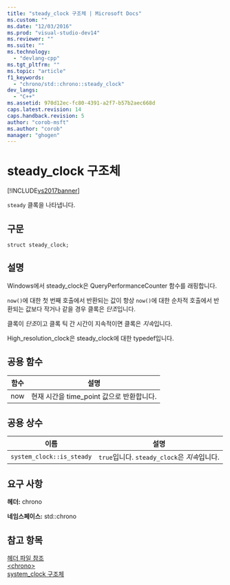 ```yaml
---
title: "steady_clock 구조체 | Microsoft Docs"
ms.custom: ""
ms.date: "12/03/2016"
ms.prod: "visual-studio-dev14"
ms.reviewer: ""
ms.suite: ""
ms.technology: 
  - "devlang-cpp"
ms.tgt_pltfrm: ""
ms.topic: "article"
f1_keywords: 
  - "chrono/std::chrono::steady_clock"
dev_langs: 
  - "C++"
ms.assetid: 970d12ec-fc80-4391-a2f7-b57b2aec668d
caps.latest.revision: 14
caps.handback.revision: 5
author: "corob-msft"
ms.author: "corob"
manager: "ghogen"
---
```

# steady_clock 구조체
[!INCLUDE[vs2017banner](../assembler/inline/includes/vs2017banner.md)]

`steady` 클록을 나타냅니다.  
  
## 구문  
  
```  
struct steady_clock;  
```  
  
## 설명  
 Windows에서 steady\_clock은 QueryPerformanceCounter 함수를 래핑합니다.  
  
 `now()`에 대한 첫 번째 호출에서 반환되는 값이 항상 `now()`에 대한 순차적 호출에서 반환되는 값보다 작거나 같을 경우 클록은 *단조*입니다.  
  
 클록이 *단조*이고 클록 틱 간 시간이 지속적이면 클록은 *지속*입니다.  
  
 High\_resolution\_clock은 steady\_clock에 대한 typedef입니다.  
  
## 공용 함수  
  
|함수|설명|  
|--------|--------|  
|now|현재 시간을 time\_point 값으로 반환합니다.|  
  
## 공용 상수  
  
|이름|설명|  
|--------|--------|  
|`system_clock::is_steady`|`true`입니다.  `steady_clock`은 *지속*입니다.|  
  
## 요구 사항  
 **헤더:** chrono  
  
 **네임스페이스:** std::chrono  
  
## 참고 항목  
 [헤더 파일 참조](../standard-library/cpp-standard-library-header-files.md)   
 [\<chrono\>](../standard-library/chrono.md)   
 [system\_clock 구조체](../standard-library/system-clock-structure.md)